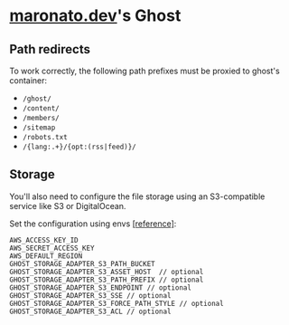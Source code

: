# [maronato.dev](maronato.dev)'s Ghost

## Path redirects

To work correctly, the following path prefixes must be proxied to ghost's container:

- `/ghost/`
- `/content/`
- `/members/`
- `/sitemap`
- `/robots.txt`
- `/{lang:.+}/{opt:(rss|feed)}/`


## Storage

You'll also need to configure the file storage using an S3-compatible service like S3 or DigitalOcean.

Set the configuration using envs [[reference]](https://www.npmjs.com/package/ghost-storage-adapter-s3):
```
AWS_ACCESS_KEY_ID
AWS_SECRET_ACCESS_KEY
AWS_DEFAULT_REGION
GHOST_STORAGE_ADAPTER_S3_PATH_BUCKET
GHOST_STORAGE_ADAPTER_S3_ASSET_HOST  // optional
GHOST_STORAGE_ADAPTER_S3_PATH_PREFIX // optional
GHOST_STORAGE_ADAPTER_S3_ENDPOINT // optional
GHOST_STORAGE_ADAPTER_S3_SSE // optional
GHOST_STORAGE_ADAPTER_S3_FORCE_PATH_STYLE // optional
GHOST_STORAGE_ADAPTER_S3_ACL // optional
```
